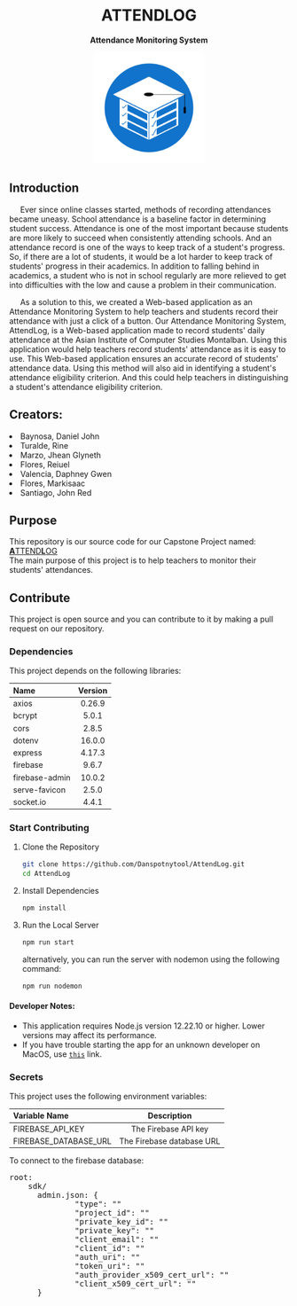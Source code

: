 <h1 align="center">ATTENDLOG</h1>
<p align="center"><b>Attendance Monitoring System</b></p>

<p align="center">
  <img src="./paths/static/assets/images/Logo%20as%20Icon.png" height="200px">
</p>

<h2>Introduction</h2>
<p>&nbsp;&nbsp;&nbsp;&nbsp;&nbsp;Ever since online classes started, methods of recording attendances became uneasy. School attendance is a baseline factor in determining student success. Attendance is one of the most important because students are more likely to succeed when consistently attending schools. And an attendance record is one of the ways to keep track of a student's progress. So, if there are a lot of students, it would be a lot harder to keep track of students' progress in their academics. In addition to falling behind in academics, a student who is not in school regularly are more relieved to get into difficulties with the low and cause a problem in their communication.</p>
<p>&nbsp;&nbsp;&nbsp;&nbsp;&nbsp;As a solution to this, we created a Web-based application as an Attendance Monitoring System to help teachers and students record their attendance with just a click of a button. Our Attendance Monitoring System, AttendLog, is a Web-based application made to record students' daily attendance at the Asian Institute of Computer Studies Montalban. Using this application would help teachers record students' attendance as it is easy to use. This Web-based application ensures an accurate record of students' attendance data. Using this method will also aid in identifying a student's attendance eligibility criterion. And this could help teachers in distinguishing a student's attendance eligibility criterion.</p>

<h2>Creators:</h2>
<li>Baynosa, Daniel John</li>
<li>Turalde, Rine</li>
<li>Marzo, Jhean Glyneth</li>
<li>Flores, Reiuel</li>
<li>Valencia, Daphney Gwen</li>
<li>Flores, Markisaac</li>
<li>Santiago, John Red</li>

<h2>Purpose</h2>
<p>
  This repository is our source code for our Capstone Project named:
  <a href="https://www.attendlog.ga/"><b>A</b>TTEND<b>L</b>OG</a>
  <br>
  The main purpose of this project is to help teachers to monitor their students' attendances.
</p>

<h2>Contribute</h2>
<p>
  This project is open source and you can contribute to it by making a pull request on our repository. 
</p>

<h3>Dependencies</h3>
<p>
  This project depends on the following libraries:
</p>

<table align="center">
    <thead>
        <tr>
            <th align="left">Name</th>
            <th align="center">Version</th>
        </tr>
    </thead>
    <tbody>
        <tr>
            <td align="left">axios</td>
            <td align="center">0.26.9</td>
        </tr>
        <tr>
            <td align="left">bcrypt</td>
            <td align="center">5.0.1</td>
        </tr>
        <tr>
            <td align="left">cors</td>
            <td align="center">2.8.5</td>
        </tr>
        <tr>
            <td align="left">dotenv</td>
            <td align="center">16.0.0</td>
        </tr>
        <tr>
            <td align="left">express</td>
            <td align="center">4.17.3</td>
        </tr>
        <tr>
            <td align="left">firebase</td>
            <td align="center">9.6.7</td>
        </tr>
        <tr>
            <td align="left">firebase-admin</td>
            <td align="center">10.0.2</td>
        </tr>
        <tr>
            <td align="left">serve-favicon</td>
            <td align="center">2.5.0</td>
        </tr>
        <tr>
            <td align="left">socket.io</td>
            <td align="center">4.4.1</td>
        </tr>
    </tbody>
</table>

<h3>Start Contributing</h3>

1. Clone the Repository
    ```bash
    git clone https://github.com/Danspotnytool/AttendLog.git
    cd AttendLog
    ```
2. Install Dependencies
    ```bash
    npm install
    ```
3. Run the Local Server
    ```bash
    npm run start
    ```
    alternatively, you can run the server with nodemon using the following command:
    ```bash
    npm run nodemon
    ```

<h4>Developer Notes:</h4>

+ This application requires Node.js version 12.22.10 or higher. Lower versions may affect its performance.
+ If you have trouble starting the app for an unknown developer on MacOS, use <a href="https://support.apple.com/en-ph/guide/mac-help/mh40616/mac#:~:text=Open%20a%20Mac%20app%20from,as%20you%20can%20...">`this`</a> link.

<h3>Secrets</h3>
<p>
  This project uses the following environment variables:
</p>

<table align="center">
    <thead>
        <tr>
            <th align="left">Variable Name</th>
            <th align="center">Description</th>
        </tr>
    </thead>
    <tbody>
        <tr>
            <td align="left">FIREBASE_API_KEY</td>
            <td align="center">The Firebase API key</td>
        </tr>
        <tr>
            <td align="left">FIREBASE_DATABASE_URL</td>
            <td align="center">The Firebase database URL</td>
        </tr>
    </tbody>
</table>

<p>To connect to the firebase database:</p>
<pre>
root:
    sdk/
      admin.json: {
              "type": ""
              "project_id": ""
              "private_key_id": ""
              "private_key": ""
              "client_email": ""
              "client_id": ""
              "auth_uri": ""
              "token_uri": ""
              "auth_provider_x509_cert_url": ""
              "client_x509_cert_url": ""
      }
</pre>